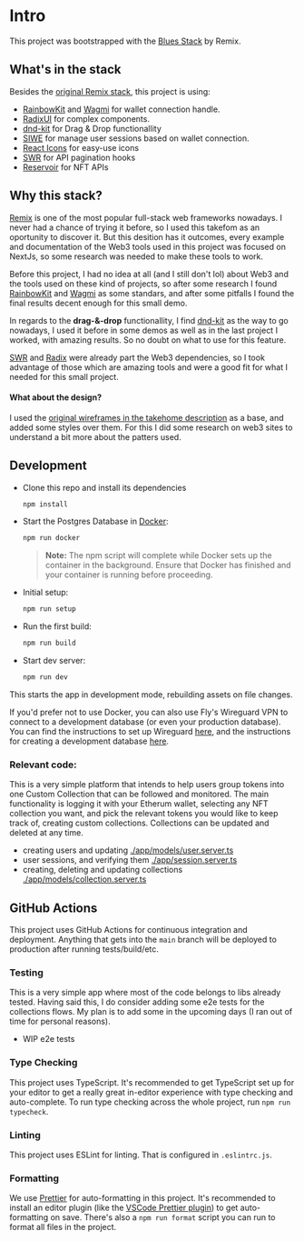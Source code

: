# Intro

This project was bootstrapped with the [Blues Stack](https://github.com/remix-run/blues-stack) by Remix.

## What's in the stack

Besides the [original Remix stack](https://github.com/remix-run/blues-stack#whats-in-the-stack), this project is using:

- [RainbowKit](https://www.rainbowkit.com/) and [Wagmi](https://wagmi.sh/) for wallet connection handle.
- [RadixUI](https://www.radix-ui.com/) for complex components.
- [dnd-kit](https://dndkit.com/) for Drag & Drop functionallity
- [SIWE](https://github.com/spruceid/siwe) for manage user sessions based on wallet connection.
- [React Icons](https://react-icons.github.io/react-icons/) for easy-use icons
- [SWR](https://swr.vercel.app/) for API pagination hooks
- [Reservoir](https://docs.reservoir.tools/docs) for NFT APIs

## Why this stack?

[Remix](https://remix.run/) is one of the most popular full-stack web frameworks nowadays. I never had a chance of trying it before, so I used this takefom as an oportunity to discover it. But this desition has it outcomes, every example and documentation of the Web3 tools used in this project was focused on NextJs, so some research was needed to make these tools to work.

Before this project, I had no idea at all (and I still don't lol) about Web3 and the tools used on these kind of projects, so after some research I found [RainbowKit](https://www.rainbowkit.com/) and [Wagmi](https://wagmi.sh/) as some standars, and after some pitfalls I found the final results decent enough for this small demo.

In regards to the **drag-&-drop** functionallity, I find [dnd-kit](https://dndkit.com/) as the way to go nowadays, I used it before in some demos as well as in the last project I worked, with amazing results. So no doubt on what to use for this feature.

[SWR](https://swr.vercel.app/) and [Radix](https://www.radix-ui.com/) were already part the Web3 dependencies, so I took advantage of those which are amazing tools and were a good fit for what I needed for this small project.

#### What about the design?

I used the [original wireframes in the takehome description](https://github.com/pixeldaogg/frontend-takehome) as a base, and added some styles over them. For this I did some research on web3 sites to understand a bit more about the patters used.

## Development

- Clone this repo and install its dependencies

  ```sh
  npm install
  ```

- Start the Postgres Database in [Docker](https://www.docker.com/get-started):

  ```sh
  npm run docker
  ```

  > **Note:** The npm script will complete while Docker sets up the container in the background. Ensure that Docker has finished and your container is running before proceeding.

- Initial setup:

  ```sh
  npm run setup
  ```

- Run the first build:

  ```sh
  npm run build
  ```

- Start dev server:

  ```sh
  npm run dev
  ```

This starts the app in development mode, rebuilding assets on file changes.

If you'd prefer not to use Docker, you can also use Fly's Wireguard VPN to connect to a development database (or even your production database). You can find the instructions to set up Wireguard [here](https://fly.io/docs/reference/private-networking/#install-your-wireguard-app), and the instructions for creating a development database [here](https://fly.io/docs/reference/postgres/).

### Relevant code:

This is a very simple platform that intends to help users group tokens into one Custom Collection that can be followed and monitored. The main functionality is logging it with your Etherum wallet, selecting any NFT collection you want, and pick the relevant tokens you would like to keep track of, creating custom collections. Collections can be updated and deleted at any time.

- creating users and updating [./app/models/user.server.ts](./app/models/user.server.ts)
- user sessions, and verifying them [./app/session.server.ts](./app/session.server.ts)
- creating, deleting and updating collections [./app/models/collection.server.ts](./app/models/collection.server.ts)

## GitHub Actions

This project uses GitHub Actions for continuous integration and deployment. Anything that gets into the `main` branch will be deployed to production after running tests/build/etc.

### Testing

This is a very simple app where most of the code belongs to libs already tested. Having said this, I do consider adding some e2e tests for the collections flows. My plan is to add some in the upcoming days (I ran out of time for personal reasons).

- WIP e2e tests

### Type Checking

This project uses TypeScript. It's recommended to get TypeScript set up for your editor to get a really great in-editor experience with type checking and auto-complete. To run type checking across the whole project, run `npm run typecheck`.

### Linting

This project uses ESLint for linting. That is configured in `.eslintrc.js`.

### Formatting

We use [Prettier](https://prettier.io/) for auto-formatting in this project. It's recommended to install an editor plugin (like the [VSCode Prettier plugin](https://marketplace.visualstudio.com/items?itemName=esbenp.prettier-vscode)) to get auto-formatting on save. There's also a `npm run format` script you can run to format all files in the project.
